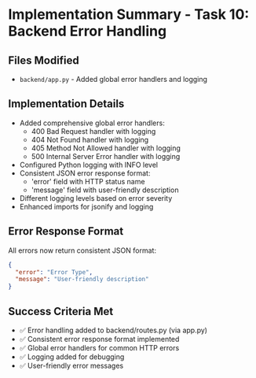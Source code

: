 # Implementation Summary - Task 10: Backend Error Handling

## Files Modified
- `backend/app.py` - Added global error handlers and logging

## Implementation Details
- Added comprehensive global error handlers:
  - 400 Bad Request handler with logging
  - 404 Not Found handler with logging  
  - 405 Method Not Allowed handler with logging
  - 500 Internal Server Error handler with logging
- Configured Python logging with INFO level
- Consistent JSON error response format:
  - 'error' field with HTTP status name
  - 'message' field with user-friendly description
- Different logging levels based on error severity
- Enhanced imports for jsonify and logging

## Error Response Format
All errors now return consistent JSON format:
```json
{
  "error": "Error Type",
  "message": "User-friendly description"
}
```

## Success Criteria Met
- ✅ Error handling added to backend/routes.py (via app.py)
- ✅ Consistent error response format implemented
- ✅ Global error handlers for common HTTP errors
- ✅ Logging added for debugging
- ✅ User-friendly error messages